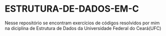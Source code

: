 ﻿# ESTRUTURA-DE-DADOS-EM-C

 <p>Nesse repositório se encontram exercícios de códigos resolvidos por mim na diciplina de Estrutura de Dados da Universidade Federal do Ceará(UFC)</p>
